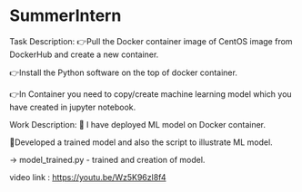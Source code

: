 # SummerIntern

   Task Description:
   👉Pull the Docker container image of CentOS image from DockerHub and create a new container.
    
   👉Install the Python software on the top of docker container.
    
   👉In Container you need to copy/create machine learning model which you have created in jupyter notebook.
    

  Work Description:
   🎇 I have deployed ML model on Docker container.                                                                                                                           
   
   🎇Developed a trained model and also the script to illustrate ML model.

 -> model_trained.py - trained  and creation of model.
 
   video link : https://youtu.be/Wz5K96zl8f4
 
